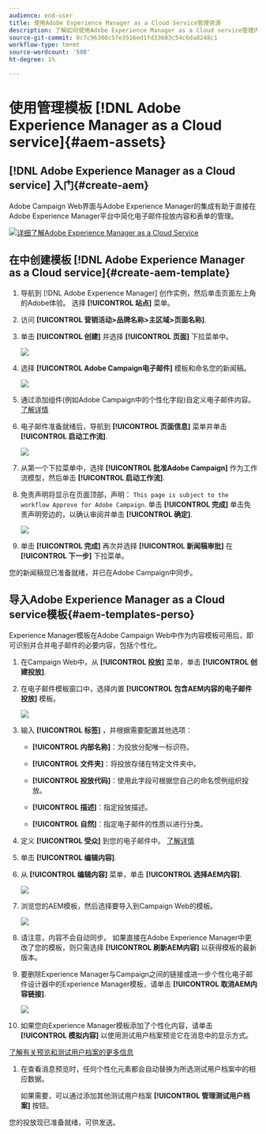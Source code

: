 ```yaml
---
audience: end-user
title: 使用Adobe Experience Manager as a Cloud Service管理资源
description: 了解如何使用Adobe Experience Manager as a Cloud service管理内容
source-git-commit: 0c7c96308c5fe3516ed1fd33603c54c6da8248c1
workflow-type: tm+mt
source-wordcount: '508'
ht-degree: 1%

---
```


# 使用管理模板 [!DNL Adobe Experience Manager as a Cloud service]{#aem-assets}

## [!DNL Adobe Experience Manager as a Cloud service] 入门{#create-aem}

Adobe Campaign Web界面与Adobe Experience Manager的集成有助于直接在Adobe Experience Manager平台中简化电子邮件投放内容和表单的管理。

![](assets/do-not-localize/book.png)[详细了解Adobe Experience Manager as a Cloud Service](https://experienceleague.adobe.com/docs/experience-manager-cloud-service/content/sites/authoring/getting-started/quick-start.html?lang=en)

## 在中创建模板 [!DNL Adobe Experience Manager as a Cloud service]{#create-aem-template}

1. 导航到 [!DNL Adobe Experience Manager] 创作实例，然后单击页面左上角的Adobe体验。 选择 **[!UICONTROL 站点]** 菜单。

1. 访问 **[!UICONTROL 营销活动>品牌名称>主区域>页面名称]**.

1. 单击 **[!UICONTROL 创建]** 并选择 **[!UICONTROL 页面]** 下拉菜单中。

   ![](assets/aem_1.png)

1. 选择 **[!UICONTROL Adobe Campaign电子邮件]** 模板和命名您的新闻稿。

   ![](assets/aem_2.png)

1. 通过添加组件(例如Adobe Campaign中的个性化字段)自定义电子邮件内容。 [了解详情](https://experienceleague.adobe.com/docs/experience-manager-65/content/sites/authoring/aem-adobe-campaign/campaign.html?lang=en#editing-email-content)

1. 电子邮件准备就绪后，导航到 **[!UICONTROL 页面信息]** 菜单并单击 **[!UICONTROL 启动工作流]**.

   ![](assets/aem_3.png)

1. 从第一个下拉菜单中，选择 **[!UICONTROL 批准Adobe Campaign]** 作为工作流模型，然后单击 **[!UICONTROL 启动工作流]**.

1. 免责声明将显示在页面顶部，声明： `This page is subject to the workflow Approve for Adobe Campaign`. 单击 **[!UICONTROL 完成]** 单击免责声明旁边的，以确认审阅并单击 **[!UICONTROL 确定]**.

   ![](assets/aem_4.png)

1. 单击 **[!UICONTROL 完成]** 再次并选择 **[!UICONTROL 新闻稿审批]** 在 **[!UICONTROL 下一步]** 下拉菜单。

您的新闻稿现已准备就绪，并已在Adobe Campaign中同步。

## 导入Adobe Experience Manager as a Cloud service模板{#aem-templates-perso}

Experience Manager模板在Adobe Campaign Web中作为内容模板可用后，即可识别并合并电子邮件的必要内容，包括个性化。

1. 在Campaign Web中，从 **[!UICONTROL 投放]** 菜单，单击 **[!UICONTROL 创建投放]**.

1. 在电子邮件模板窗口中，选择内置 **[!UICONTROL 包含AEM内容的电子邮件投放]** 模板。

   ![](assets/aem_5.png)

1. 输入 **[!UICONTROL 标签]** ，并根据需要配置其他选项：

   * **[!UICONTROL 内部名称]**：为投放分配唯一标识符。

   * **[!UICONTROL 文件夹]**：将投放存储在特定文件夹中。

   * **[!UICONTROL 投放代码]**：使用此字段可根据您自己的命名惯例组织投放。

   * **[!UICONTROL 描述]**：指定投放描述。

   * **[!UICONTROL 自然]**：指定电子邮件的性质以进行分类。

1. 定义 **[!UICONTROL 受众]** 到您的电子邮件中。 [了解详情](../email/create-email.md#define-audience)

1. 单击 **[!UICONTROL 编辑内容]**.

1. 从 **[!UICONTROL 编辑内容]** 菜单，单击 **[!UICONTROL 选择AEM内容]**.

   ![](assets/aem_6.png)

1. 浏览您的AEM模板，然后选择要导入到Campaign Web的模板。

   ![](assets/aem_8.png)

1. 请注意，内容不会自动同步。 如果直接在Adobe Experience Manager中更改了您的模板，则只需选择 **[!UICONTROL 刷新AEM内容]** 以获得模板的最新版本。

1. 要删除Experience Manager与Campaign之间的链接或进一步个性化电子邮件设计器中的Experience Manager模板，请单击 **[!UICONTROL 取消AEM内容链接]**.

   ![](assets/aem_9.png)

1. 如果您向Experience Manager模板添加了个性化内容，请单击 **[!UICONTROL 模拟内容]** 以使用测试用户档案预览它在消息中的显示方式。

[了解有关预览和测试用户档案的更多信息](../preview-test/preview-content.md)

1. 在查看消息预览时，任何个性化元素都会自动替换为所选测试用户档案中的相应数据。

   如果需要，可以通过添加其他测试用户档案 **[!UICONTROL 管理测试用户档案]** 按钮。

您的投放现已准备就绪，可供发送。
